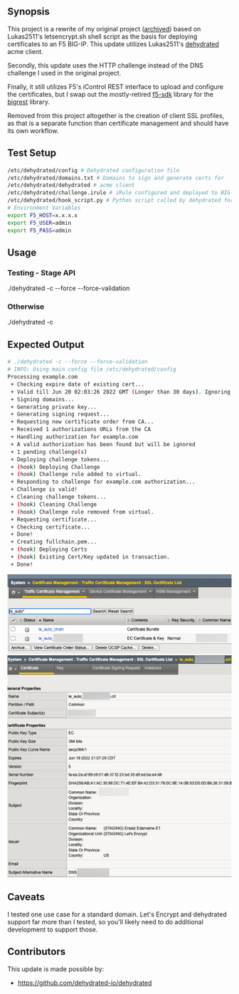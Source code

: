 ## Synopsis

This project is a rewrite of my original project ([archived](archive)) based on Lukas2511's letsencrypt.sh shell script 
as the basis for deploying certificates to an F5 BIG-IP. This update utilizes Lukas2511's 
[dehydrated](https://github.com/dehydrated-io/dehydrated)
acme client.

Secondly, this update uses the HTTP challenge instead of the DNS challenge I used in the original project.

Finally, it still utilizes F5's iControl REST interface to upload and configure the certificates, but I swap
out the mostly-retired [f5-sdk](https://github.com/f5networks/f5-common-python) library for the
[bigrest](https://github.com/leonardobdes/BIGREST) library.

Removed from this project altogether is the creation of client SSL profiles, as that is a separate function
than certificate management and should have its own workflow.

## Test Setup
```bash
/etc/dehydrated/config # Dehydrated configuration file
/etc/dehydrated/domains.txt # Domains to sign and generate certs for
/etc/dehydrated/dehydrated # acme client
/etc/dehydrated/challenge.irule # iRule configured and deployed to BIG-IP by the hook script
/etc/dehydrated/hook_script.py # Python script called by dehydrated for special steps in the cert generation process
# Environment Variables
export F5_HOST=x.x.x.x
export F5_USER=admin
export F5_PASS=admin
```
## Usage

### Testing - Stage API
./dehydrated -c --force --force-validation

### Otherwise
./dehydrated -c

## Expected Output

```bash
# ./dehydrated -c --force --force-validation
# INFO: Using main config file /etc/dehydrated/config
Processing example.com
 + Checking expire date of existing cert...
 + Valid till Jun 20 02:03:26 2022 GMT (Longer than 30 days). Ignoring because renew was forced!
 + Signing domains...
 + Generating private key...
 + Generating signing request...
 + Requesting new certificate order from CA...
 + Received 1 authorizations URLs from the CA
 + Handling authorization for example.com
 + A valid authorization has been found but will be ignored
 + 1 pending challenge(s)
 + Deploying challenge tokens...
 + (hook) Deploying Challenge
 + (hook) Challenge rule added to virtual.
 + Responding to challenge for example.com authorization...
 + Challenge is valid!
 + Cleaning challenge tokens...
 + (hook) Cleaning Challenge
 + (hook) Challenge rule removed from virtual.
 + Requesting certificate...
 + Checking certificate...
 + Done!
 + Creating fullchain.pem...
 + (hook) Deploying Certs
 + (hook) Existing Cert/Key updated in transaction.
 + Done!
```
![Certs on BIG-IP](le_certs_bigip.png)
![Cert Details](le_cert_details.png)

## Caveats
I tested one use case for a standard domain. Let's Encrypt and dehydrated support far more
than I tested, so you'll likely need to do additional development to support those.

## Contributors

This update is made possible by:

* https://github.com/dehydrated-io/dehydrated
